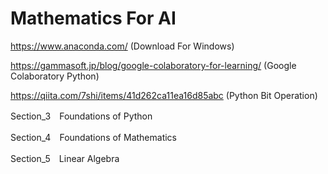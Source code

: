 # Mathematics For AI
https://www.anaconda.com/
(Download For Windows)

https://gammasoft.jp/blog/google-colaboratory-for-learning/
(Google Colaboratory Python)

https://qiita.com/7shi/items/41d262ca11ea16d85abc
(Python Bit Operation)

Section_3　Foundations of Python

Section_4　Foundations of Mathematics

Section_5　Linear Algebra
